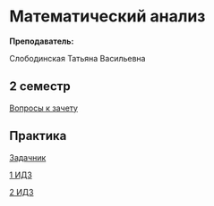 # Математический анализ

**Преподаватель:**

Слободинская Татьяна Васильевна

## 2 семестр

[Вопросы к зачету](https://github.com/DMN902/SpbGTI/blob/main/File/Math/Матан_зачет.pdf)

## Практика

[Задачник](https://github.com/DMN902/SpbGTI/blob/main/File/Math/berman.pdf)

[1 ИДЗ](https://github.com/DMN902/SpbGTI/blob/main/File/Math/ИДЗ-1.pdf)

[2 ИДЗ](https://github.com/DMN902/SpbGTI/blob/main/File/Math/Image%20to%20PDF%2020230430%2023.19.50.pdf)
